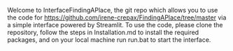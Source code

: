 Welcome to InterfaceFindingAPlace, the git repo which allows you to use the code for https://github.com/irene-crepax/FindingAPlace/tree/master via a simple interface powered by Streamlit. To use the code, please clone the repository, follow the steps in Installation.md to install the required packages, and on your local machine run run.bat to start the interface. 
